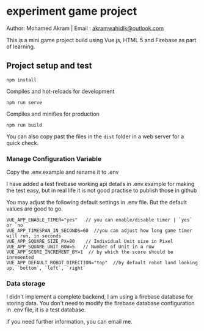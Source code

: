 # experiment game project
Author: Mohamed Akram | Email : akramwahidlk@outlook.com

This is a mini game project build using Vue.js, HTML 5 and Firebase as part of learning.  
## Project setup and test
```
npm install
```
 Compiles and hot-reloads for development
```
npm run serve
```

Compiles and minifies for production
```
npm run build
```

You can also copy past the files in the `dist` folder in a web server for a quick check.

### Manage Configuration Variable 
Copy the .env.example and rename it to .env

I have added a test firebase working api details in .env.example for making the test easy, but in real life it is not good practise to publish those in github

You may adjust the following default settings in .env file.
But the default values are good to go.
```
VUE_APP_ENABLE_TIMER="yes"   // you can enable/disable timer | `yes` or `no`
VUE_APP_TIMESPAN_IN_SECONDS=60  //you can adjust how long game timer will run, in seconds
VUE_APP_SQUARE_SIZE_PX=80    // Individual Unit size in Pixel
VUE_APP_SQUARE_UNIT_ROW=5   // Number of Unit in a row
VUE_APP_SCORE_INCREMENT_BY=1  // by which the score should be inremented 
VUE_APP_DEFAULT_ROBOT_DIRECTION="top"  //by default robot land looking up, `bottom`, `left`, `right`
```

### Data storage
I didn't implement a complete backend, I am using a firebase database for storing data.
You don't need to modify the firebase database configuration in .env file, it is a test database.

if you need further information, you can email me.